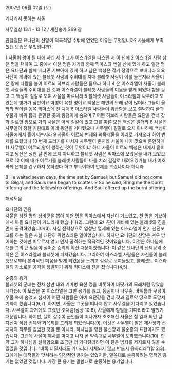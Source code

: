 2007년 06월 02일 (토)

기다리지 못하는 사울



사무엘상 13:1 - 13:12 / 새찬송가 369 장


관찰질문
요나단의 신앙이 적극적일 수밖에 없었던 이유는 무엇입니까?
사울에게 부족했던 모습은 무엇입니까? 

1 사울이 왕이 될 때에 사십 세라 그가 이스라엘을 다스린 지 이 년에 2 이스라엘 사람 삼천 명을 택하여 그 중에서 이천 명은 자기와 함께 믹마스와 벧엘 산에 있게 하고 일천 명은 요나단과 함께 베냐민 기브아에 있게 하고 남은 백성은 각기 장막으로 보내니라 3 요나단이 게바에 있는 블레셋 사람의 수비대를 치매 블레셋 사람이 이를 들은지라 사울이 온 땅에 나팔을 불어 이르되 히브리 사람들은 들으라 하니 4 온 이스라엘이 사울이 블레셋 사람들의 수비대를 친 것과 이스라엘이 블레셋 사람들의 미움을 받게 되었다 함을 듣고 그 백성이 길갈로 모여 사울을 따르니라 5 블레셋 사람들이 이스라엘과 싸우려고 모였는데 병거가 삼만이요 마병이 육천 명이요 백성은 해변의 모래 같이 많더라 그들이 올라와 벧아웬 동쪽 믹마스에 진 치매 6 이스라엘 사람들이 위급함을 보고 절박하여 굴과 수풀과 바위 틈과 은밀한 곳과 웅덩이에 숨으며 7 어떤 히브리 사람들은 요단을 건너 갓과 길르앗 땅으로 가되 사울은 아직 길갈에 있고 그를 따른 모든 백성은 떨더라 8 사울은 사무엘이 정한 기한대로 이레 동안을 기다렸으나 사무엘이 길갈로 오지 아니하매 백성이 사울에게서 흩어지는지라 9 사울이 이르되 번제와 화목제물을 이리로 가져오라 하여 번제를 드렸더니 10 번제 드리기를 마치자 사무엘이 온지라 사울이 나가 맞으며 문안하매 11 사무엘이 이르되 왕이 행하신 것이 무엇이냐 하니 사울이 이르되 백성은 내게서 흩어지고 당신은 정한 날 안에 오지 아니하고 블레셋 사람은 믹마스에 모였음을 내가 보았으므로 12 이에 내가 이르기를 블레셋 사람들이 나를 치러 길갈로 내려오겠거늘 내가 여호와께 은혜를 간구하지 못하였다 하고 부득이하여 번제를 드렸나이다 하니라         

8 He waited seven days, the time set by Samuel; but Samuel did not come to Gilgal, and Sauls men began to scatter. 9 So he said, Bring me the burnt offering and the fellowship offerings. And Saul offered up the burnt offering.

해석도움





요나단의 믿음  
사울은 삼천 명의 상비군을 뽑아 이천 명은 믹마스에서 자신이 거느렸고, 천 명은 기브아에서 아들 요나단이 거느리게 했습니다(2). 그런데 요나단이 게바에 있는 블레셋의 진을 먼저 공격하였습니다(3). 사실 전력상으로 엄청난 열세에 있는 이스라엘이 먼저 선전포고를 하는 일은 사실 대단히 위험스러운 일이었습니다. 하지만 요나단의 신앙은 겨우 방어하는 것에만 머무르지 않고 먼저 공격하는 적극적인 것이었습니다. 이것은 하나님에 대한 그의 큰 믿음이 심어준 승리의 확신 때문이었습니다. 이 같은 요나단의 선제공격 소식은 온 이스라엘과 블레셋에 퍼져갔습니다. 그리하여 이스라엘 사람들은 자신들이 블레셋으로부터 본격적인 미움을 받게 되었음을 느끼고 길갈로 모여들었고, 블레셋도 이스라엘의 가소로운 공격을 징벌하기 위해 믹마스에 진을 쳤습니다(4,5). 

순종의 용기  
블레셋의 군대는 전차 삼만 대와 기마병 육천 명을 비롯하여 바닷가의 모래처럼 많았습니다(5). 이 모습을 본 이스라엘은 그만 용기를 잃고, 동굴이나 나무숲, 바위틈과 구덩이, 우물 속에 숨었고 심지어 어떤 사람들은 아예 요단강을 건너 갓과 길르앗 땅으로 도망치기까지 했습니다(6,7). 하지만, 사울은 그곳을 떠나지 않고 사무엘을 기다리고 있었습니다. 사무엘이 과거에도 그랬던 것처럼(삼상 10:8), 사울에게 칠일을 기다리라고 말했기 때문입니다. 하지만, 날이 갈수록 군인들이 떠나가자 초조해진 사울은 칠 일째 되던 날 자신이 직접 번제와 화목제를 드리게 되었습니다(9). 이것은 사무엘이 맡은 제사장과 선지자의 직무를 침범한 것일 뿐 아니라, 하나님을 향한 불신앙과 불순종의 표현이기도 했습니다. 그런데 사울이 제사를 마치고 나자 곧 약속대로 사무엘이 도착했습니다(10). 만약 그가 하나님을 신뢰함으로 조금만 더 기다렸더라면 이 같은 범죄를 저지르지 않을 수 있었을 것입니다. “비록 더딜지라도 기다리라 지체되지 않고 반드시 응하리라”(합 2:3). 그에게는 대적들과 맞서려는 인간적인 용기는 있었지만, 말씀대로 순종하려는 영적인 용기는 없었던 것입니다. 가장 큰 용기는 말씀대로 순종하는 용기입니다.